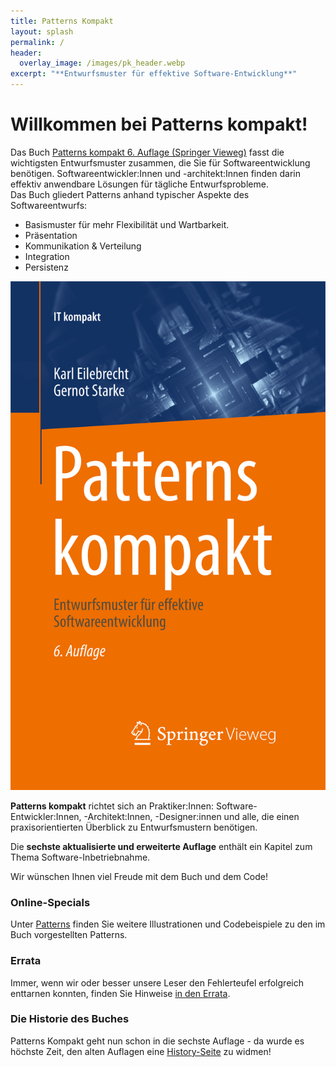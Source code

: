 ```yaml
---
title: Patterns Kompakt
layout: splash
permalink: /
header:
  overlay_image: /images/pk_header.webp
excerpt: "**Entwurfsmuster für effektive Software-Entwicklung**"
---
```


# Willkommen bei Patterns kompakt!

<div class="content">
  <div class="text">
    <p>Das Buch <a target="_blank" rel="noopener noreferrer nofollow" href="https://amzn.eu/d/ctXJlGN">Patterns kompakt 6. Auflage (Springer Vieweg)</a> fasst die wichtigsten Entwurfsmuster zusammen, die Sie für Softwareentwicklung benötigen. Softwareentwickler:Innen und -architekt:Innen finden darin effektiv anwendbare Lösungen für tägliche Entwurfsprobleme. <br> Das Buch gliedert Patterns anhand typischer Aspekte des Softwareentwurfs:</p>
    <ul>
      <li>Basismuster für mehr Flexibilität und Wartbarkeit.</li>
      <li>Präsentation</li>
      <li>Kommunikation & Verteilung</li>
      <li>Integration</li>
      <li>Persistenz</li>
    </ul>
  </div>
  <img src="/images/pk_cover.webp" alt="Patterns Kompakt Buchcover" class="book-cover">
</div>


**Patterns kompakt** richtet sich an Praktiker:Innen: Software-Entwickler:Innen, -Architekt:Innen, -Designer:innen und alle, die einen praxisorientierten Überblick zu Entwurfsmustern benötigen.

Die **sechste aktualisierte und erweiterte Auflage** enthält ein Kapitel zum Thema Software-Inbetriebnahme.   

<span class="orange-text bold"> Wir wünschen Ihnen viel Freude mit dem Buch und dem Code!</span>	


### Online-Specials
Unter [Patterns](/patterns) finden Sie weitere Illustrationen und Codebeispiele zu den im Buch vorgestellten Patterns.

### Errata
Immer, wenn wir oder besser unsere Leser den Fehlerteufel erfolgreich enttarnen konnten, finden Sie Hinweise [in den Errata](/errata).

### Die Historie des Buches
Patterns Kompakt geht nun schon in die sechste Auflage - da wurde es höchste Zeit, den alten Auflagen eine [History-Seite](/history) zu widmen!